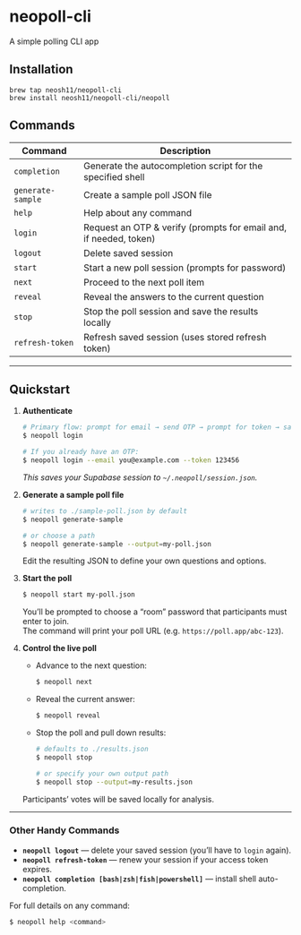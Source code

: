 # neopoll-cli
A simple polling CLI app

## Installation

```
brew tap neosh11/neopoll-cli
brew install neosh11/neopoll-cli/neopoll
```

## Commands

| Command           | Description                                                          |
|-------------------|----------------------------------------------------------------------|
| `completion`      | Generate the autocompletion script for the specified shell           |
| `generate-sample` | Create a sample poll JSON file                                       |
| `help`            | Help about any command                                               |
| `login`           | Request an OTP & verify (prompts for email and, if needed, token)    |
| `logout`          | Delete saved session                                                 |
| `start`           | Start a new poll session (prompts for password)                      |
| `next`            | Proceed to the next poll item                                        |
| `reveal`          | Reveal the answers to the current question                           |
| `stop`            | Stop the poll session and save the results locally                   |
| `refresh-token`   | Refresh saved session (uses stored refresh token)                    |

---

## Quickstart

1. **Authenticate**  
   ```bash
   # Primary flow: prompt for email → send OTP → prompt for token → save session
   $ neopoll login
   
   # If you already have an OTP:
   $ neopoll login --email you@example.com --token 123456
   ```
   _This saves your Supabase session to `~/.neopoll/session.json`._

2. **Generate a sample poll file**  
   ```bash
   # writes to ./sample-poll.json by default
   $ neopoll generate-sample
   
   # or choose a path
   $ neopoll generate-sample --output=my-poll.json
   ```
   Edit the resulting JSON to define your own questions and options.

3. **Start the poll**  
   ```bash
   $ neopoll start my-poll.json
   ```
   You’ll be prompted to choose a “room” password that participants must enter to join.  
   The command will print your poll URL (e.g. `https://poll.app/abc-123`).

4. **Control the live poll**  
   - Advance to the next question:  
     ```bash
     $ neopoll next
     ```
   - Reveal the current answer:  
     ```bash
     $ neopoll reveal
     ```
   - Stop the poll and pull down results:  
     ```bash
     # defaults to ./results.json
     $ neopoll stop

     # or specify your own output path
     $ neopoll stop --output=my-results.json
     ```
   Participants’ votes will be saved locally for analysis.

---

### Other Handy Commands

- **`neopoll logout`** — delete your saved session (you’ll have to `login` again).  
- **`neopoll refresh-token`** — renew your session if your access token expires.  
- **`neopoll completion [bash|zsh|fish|powershell]`** — install shell auto-completion.  

For full details on any command:
```bash
$ neopoll help <command>
```